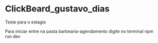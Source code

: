 # ClickBeard_gustavo_dias

Teste para o estagio 


Para iniciar 
entre na pasta barbearia-agendamento
digite no terminal npm run dev

